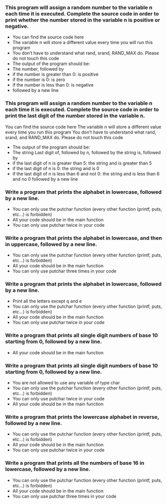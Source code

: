 ### This program will assign a random number to the variable n each time it is executed. Complete the source code in order to print whether the number stored in the variable n is positive or negative.

* You can find the source code here
* The variable n will store a different value every time you will run this program
* You don’t have to understand what rand, srand, RAND_MAX do. Please do not touch this code
* The output of the program should be:
* The number, followed by
* if the number is greater than 0: is positive
* if the number is 0: is zero
* if the number is less than 0: is negative
* followed by a new line

### This program will assign a random number to the variable n each time it is executed. Complete the source code in order to print the last digit of the number stored in the variable n.

You can find the source code here
The variable n will store a different value every time you run this program
You don’t have to understand what rand, srand, and RAND_MAX do. Please do not touch this code
* The output of the program should be:
* The string Last digit of, followed by n, followed by the string is, followed by
* if the last digit of n is greater than 5: the string and is greater than 5
* if the last digit of n is 0: the string and is 0
* if the last digit of n is less than 6 and not 0: the string and is less than 6 and no 0 followed by a new line


### Write a program that prints the alphabet in lowercase, followed by a new line.

* You can only use the putchar function (every other function (printf, puts, etc…) is forbidden)
* All your code should be in the main function
* You can only use putchar twice in your code 

### Write a program that prints the alphabet in lowercase, and then in uppercase, followed by a new line.

* You can only use the putchar function (every other function (printf, puts, etc…) is forbidden)
* All your code should be in the main function
* You can only use putchar three times in your code

### Write a program that prints the alphabet in lowercase, followed by a new line.

* Print all the letters except q and e
* You can only use the putchar function (every other function (printf, puts, etc…) is forbidden)
* All your code should be in the main function
* You can only use putchar twice in your code 

### Write a program that prints all single digit numbers of base 10 starting from 0, followed by a new line.

* All your code should be in the main function

### Write a program that prints all single digit numbers of base 10 starting from 0, followed by a new line.

* You are not allowed to use any variable of type char
* You can only use the putchar function (every other function (printf, puts, etc…) is forbidden)
* You can only use putchar twice in your code
* All your code should be in the main function

### Write a program that prints the lowercase alphabet in reverse, followed by a new line.

* You can only use the putchar function (every other function (printf, puts, etc…) is forbidden)
* All your code should be in the main function
* You can only use putchar twice in your code

### Write a program that prints all the numbers of base 16 in lowercase, followed by a new line.

* You can only use the putchar function (every other function (printf, puts, etc…) is forbidden)
* All your code should be in the main function
* You can only use putchar three times in your code


